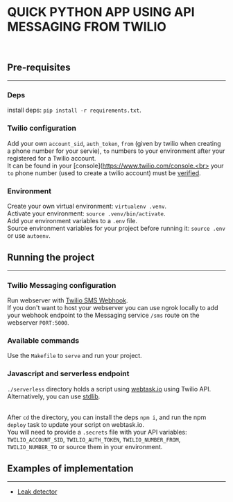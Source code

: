 # QUICK PYTHON APP USING API MESSAGING FROM TWILIO<br><br>


## Pre-requisites
-----------------


### Deps
install deps: `pip install -r requirements.txt`.

### Twilio configuration
Add your own `account_sid`, `auth_token`, `from` (given by twilio when creating a phone number for your servie), `to` numbers to your environment after your registered for a Twilio account.<br>
It can be found in your [console](https://www.twilio.com/console.<br>
your `to` phone number (used to create a twilio account) must be [verified](https://www.twilio.com/console/phone-numbers/incoming).<br>

### Environment
Create your own virtual environment: `virtualenv .venv`.<br>
Activate your environment: `source .venv/bin/activate`.<br>
Add your environment variables to a `.env` file.<br>
Source environment variables for your project before running it: `source .env` or use `autoenv`.<br>


## Running the project
----------------------

### Twilio Messaging configuration
Run webserver with [Twilio SMS Webhook](https://www.twilio.com/console/phone-numbers/).<br>
If you don't want to host your webserver you can use ngrok locally to add your webhook endpoint to the Messaging service `/sms` route on the webserver `PORT:5000`.<br>

### Available commands

Use the `Makefile` to `serve` and run your project.

### Javascript and serverless endpoint
`./serverless` directory holds a script using [webtask.io](https://webtask.io/) using Twilio API.<br>
Alternatively, you can use [stdlib](https://stdlib.com/).<br><br>

After `cd` the directory, you can install the deps `npm i`, and run the npm `deploy` task to update your script on webtask.io.<br>
You will need to provide a `.secrets` file with your API variables: `TWILIO_ACCOUNT_SID`, `TWILIO_AUTH_TOKEN`, `TWILIO_NUMBER_FROM`, `TWILIO_NUMBER_TO` or source them in your environment.

## Examples of implementation
-----------------------------

* [Leak detector](https://github.com/slyg/leak-detector)<br>
